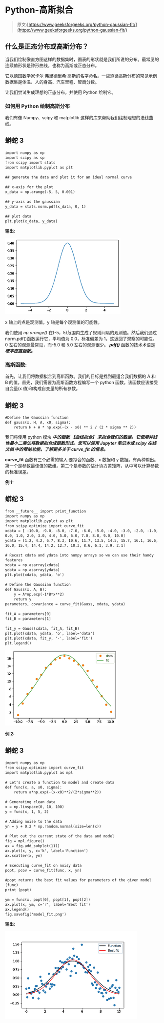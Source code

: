 # Python-高斯拟合

> 原文:[https://www.geeksforgeeks.org/python-gaussian-fit/](https://www.geeksforgeeks.org/python-gaussian-fit/)

## 什么是正态分布或高斯分布？

当我们绘制像直方图这样的数据集时，图表的形状就是我们所说的分布。最常见的连续值形状是钟形曲线，也称为高斯或正态分布。

它以德国数学家卡尔·弗里德里希·高斯的名字命名。一些遵循高斯分布的常见示例数据集是体温、人的身高、汽车里程、智商分数。

让我们尝试生成理想的正态分布，并使用 Python 绘制它。

### 如何用 Python 绘制高斯分布

我们有像 Numpy、scipy 和 matplotlib 这样的库来帮助我们绘制理想的法线曲线。

## 蟒蛇 3

```
import numpy as np
import scipy as sp
from scipy import stats
import matplotlib.pyplot as plt

## generate the data and plot it for an ideal normal curve

## x-axis for the plot
x_data = np.arange(-5, 5, 0.001)

## y-axis as the gaussian
y_data = stats.norm.pdf(x_data, 0, 1)

## plot data
plt.plot(x_data, y_data)
```

**输出:**

![](img/077da48aeee4c43120c679179406ba99.png)

x 轴上的点是观测值，y 轴是每个观测值的可能性。

我们使用 *np.arange()* 在(-5，5)范围内生成了规则间隔的观测值。然后我们通过 norm.pdf()函数运行它，平均值为 0.0，标准偏差为 1，这返回了观察的可能性。0 左右的观测最常见，而-5.0 和 5.0 左右的观测很少。 ***pdf()*** 函数的技术术语是 ***概率密度函数。***

### **高斯函数:**

首先，让我们将数据拟合到高斯函数。我们的目标是找到最适合我们数据的 A 和 B 的值。首先，我们需要为高斯函数方程编写一个 python 函数。该函数应该接受自变量(x 值)和构成自变量的所有参数。

## 蟒蛇 3

```
#Define the Gaussian function
def gauss(x, H, A, x0, sigma):
    return H + A * np.exp(-(x - x0) ** 2 / (2 * sigma ** 2))
```

我们将使用 python 模块 ***中的函数 ***【曲线拟合】*** 来拟合我们的数据。它使用非线性最小二乘法将数据拟合成函数形式。您可以使用 Jupyter 笔记本或 ***scipy 在线文档*** 中的帮助功能，了解更多关于 ***curve_fit*** 的信息。***

**curve_fit** 函数有三个必需的输入:要拟合的函数、x 数据和 y 数据。有两种输出。第一个是参数最佳值的数组。第二个是参数的估计协方差矩阵，从中可以计算参数的标准误差。

**例 1:**

## 蟒蛇 3

```
from __future__ import print_function
import numpy as np
import matplotlib.pyplot as plt
from scipy.optimize import curve_fit
xdata = [ -10.0, -9.0, -8.0, -7.0, -6.0, -5.0, -4.0, -3.0, -2.0, -1.0, 0.0, 1.0, 2.0, 3.0, 4.0, 5.0, 6.0, 7.0, 8.0, 9.0, 10.0]
ydata = [1.2, 4.2, 6.7, 8.3, 10.6, 11.7, 13.5, 14.5, 15.7, 16.1, 16.6, 16.0, 15.4, 14.4, 14.2, 12.7, 10.3, 8.6, 6.1, 3.9, 2.1]

# Recast xdata and ydata into numpy arrays so we can use their handy features
xdata = np.asarray(xdata)
ydata = np.asarray(ydata)
plt.plot(xdata, ydata, 'o')

# Define the Gaussian function
def Gauss(x, A, B):
    y = A*np.exp(-1*B*x**2)
    return y
parameters, covariance = curve_fit(Gauss, xdata, ydata)

fit_A = parameters[0]
fit_B = parameters[1]

fit_y = Gauss(xdata, fit_A, fit_B)
plt.plot(xdata, ydata, 'o', label='data')
plt.plot(xdata, fit_y, '-', label='fit')
plt.legend()
```

![](img/8630f2784824534ec3834aafb1209249.png)

**例 2:**

## 蟒蛇 3

```
import numpy as np
from scipy.optimize import curve_fit
import matplotlib.pyplot as mpl

# Let's create a function to model and create data
def func(x, a, x0, sigma):
    return a*np.exp(-(x-x0)**2/(2*sigma**2))

# Generating clean data
x = np.linspace(0, 10, 100)
y = func(x, 1, 5, 2)

# Adding noise to the data
yn = y + 0.2 * np.random.normal(size=len(x))

# Plot out the current state of the data and model
fig = mpl.figure()
ax = fig.add_subplot(111)
ax.plot(x, y, c='k', label='Function')
ax.scatter(x, yn)

# Executing curve_fit on noisy data
popt, pcov = curve_fit(func, x, yn)

#popt returns the best fit values for parameters of the given model (func)
print (popt)

ym = func(x, popt[0], popt[1], popt[2])
ax.plot(x, ym, c='r', label='Best fit')
ax.legend()
fig.savefig('model_fit.png')
```

**输出:**

![](img/dffd44abd474ac3c56c4347f65a094c9.png)